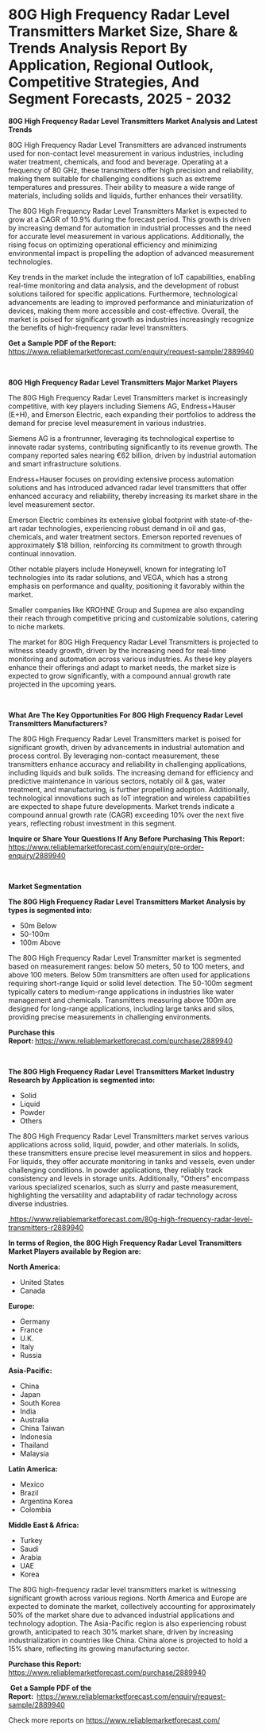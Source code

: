 <p><h1>80G High Frequency Radar Level Transmitters Market Size, Share & Trends Analysis Report By Application, Regional Outlook, Competitive Strategies, And Segment Forecasts, 2025 - 2032</h1></p><p><strong>80G High Frequency Radar Level Transmitters Market Analysis and Latest Trends</strong></p>
<p><p>80G High Frequency Radar Level Transmitters are advanced instruments used for non-contact level measurement in various industries, including water treatment, chemicals, and food and beverage. Operating at a frequency of 80 GHz, these transmitters offer high precision and reliability, making them suitable for challenging conditions such as extreme temperatures and pressures. Their ability to measure a wide range of materials, including solids and liquids, further enhances their versatility.</p><p>The 80G High Frequency Radar Level Transmitters Market is expected to grow at a CAGR of 10.9% during the forecast period. This growth is driven by increasing demand for automation in industrial processes and the need for accurate level measurement in various applications. Additionally, the rising focus on optimizing operational efficiency and minimizing environmental impact is propelling the adoption of advanced measurement technologies.</p><p>Key trends in the market include the integration of IoT capabilities, enabling real-time monitoring and data analysis, and the development of robust solutions tailored for specific applications. Furthermore, technological advancements are leading to improved performance and miniaturization of devices, making them more accessible and cost-effective. Overall, the market is poised for significant growth as industries increasingly recognize the benefits of high-frequency radar level transmitters.</p></p>
<p><strong>Get a Sample PDF of the Report:&nbsp;</strong> <a href="https://www.reliablemarketforecast.com/enquiry/request-sample/2889940?utm_campaign=3097&utm_medium=2&utm_source=Github&utm_content=ia&utm_term=14032025&utm_id=80g-high-frequency-radar-level-transmitters">https://www.reliablemarketforecast.com/enquiry/request-sample/2889940</a></p>
<p>&nbsp;</p>
<p><strong>80G High Frequency Radar Level Transmitters Major Market Players</strong></p>
<p><p>The 80G High Frequency Radar Level Transmitters market is increasingly competitive, with key players including Siemens AG, Endress+Hauser (E+H), and Emerson Electric, each expanding their portfolios to address the demand for precise level measurement in various industries.</p><p>Siemens AG is a frontrunner, leveraging its technological expertise to innovate radar systems, contributing significantly to its revenue growth. The company reported sales nearing €62 billion, driven by industrial automation and smart infrastructure solutions. </p><p>Endress+Hauser focuses on providing extensive process automation solutions and has introduced advanced radar level transmitters that offer enhanced accuracy and reliability, thereby increasing its market share in the level measurement sector.</p><p>Emerson Electric combines its extensive global footprint with state-of-the-art radar technologies, experiencing robust demand in oil and gas, chemicals, and water treatment sectors. Emerson reported revenues of approximately $18 billion, reinforcing its commitment to growth through continual innovation.</p><p>Other notable players include Honeywell, known for integrating IoT technologies into its radar solutions, and VEGA, which has a strong emphasis on performance and quality, positioning it favorably within the market. </p><p>Smaller companies like KROHNE Group and Supmea are also expanding their reach through competitive pricing and customizable solutions, catering to niche markets.</p><p>The market for 80G High Frequency Radar Level Transmitters is projected to witness steady growth, driven by the increasing need for real-time monitoring and automation across various industries. As these key players enhance their offerings and adapt to market needs, the market size is expected to grow significantly, with a compound annual growth rate projected in the upcoming years.</p></p>
<p>&nbsp;</p>
<p><strong>What Are The Key Opportunities For 80G High Frequency Radar Level Transmitters Manufacturers?</strong></p>
<p><p>The 80G High Frequency Radar Level Transmitters market is poised for significant growth, driven by advancements in industrial automation and process control. By leveraging non-contact measurement, these transmitters enhance accuracy and reliability in challenging applications, including liquids and bulk solids. The increasing demand for efficiency and predictive maintenance in various sectors, notably oil & gas, water treatment, and manufacturing, is further propelling adoption. Additionally, technological innovations such as IoT integration and wireless capabilities are expected to shape future developments. Market trends indicate a compound annual growth rate (CAGR) exceeding 10% over the next five years, reflecting robust investment in this segment.</p></p>
<p><strong>Inquire or Share Your Questions If Any Before Purchasing This Report:</strong> <a href="https://www.reliablemarketforecast.com/enquiry/pre-order-enquiry/2889940?utm_campaign=3097&utm_medium=2&utm_source=Github&utm_content=ia&utm_term=14032025&utm_id=80g-high-frequency-radar-level-transmitters">https://www.reliablemarketforecast.com/enquiry/pre-order-enquiry/2889940</a></p>
<p>&nbsp;</p>
<p><strong>Market Segmentation</strong></p>
<p><strong>The 80G High Frequency Radar Level Transmitters Market Analysis by types is segmented into:</strong></p>
<p><ul><li> 50m Below</li><li>50-100m</li><li>100m Above </li></ul></p>
<p><p>The 80G High Frequency Radar Level Transmitter market is segmented based on measurement ranges: below 50 meters, 50 to 100 meters, and above 100 meters. Below 50m transmitters are often used for applications requiring short-range liquid or solid level detection. The 50-100m segment typically caters to medium-range applications in industries like water management and chemicals. Transmitters measuring above 100m are designed for long-range applications, including large tanks and silos, providing precise measurements in challenging environments.</p></p>
<p><strong>Purchase this Report:&nbsp;</strong><a href="https://www.reliablemarketforecast.com/purchase/2889940?utm_campaign=3097&utm_medium=2&utm_source=Github&utm_content=ia&utm_term=14032025&utm_id=80g-high-frequency-radar-level-transmitters">https://www.reliablemarketforecast.com/purchase/2889940</a></p>
<p>&nbsp;</p>
<p><strong>The 80G High Frequency Radar Level Transmitters Market Industry Research by Application is segmented into:</strong></p>
<p><ul><li> Solid</li><li>Liquid</li><li>Powder</li><li>Others </li></ul></p>
<p><p>The 80G High Frequency Radar Level Transmitters market serves various applications across solid, liquid, powder, and other materials. In solids, these transmitters ensure precise level measurement in silos and hoppers. For liquids, they offer accurate monitoring in tanks and vessels, even under challenging conditions. In powder applications, they reliably track consistency and levels in storage units. Additionally, "Others" encompass various specialized scenarios, such as slurry and paste measurement, highlighting the versatility and adaptability of radar technology across diverse industries.</p></p>
<p><a href="https://www.reliablemarketforecast.com/80g-high-frequency-radar-level-transmitters-r2889940?utm_campaign=3097&utm_medium=2&utm_source=Github&utm_content=ia&utm_term=14032025&utm_id=80g-high-frequency-radar-level-transmitters">&nbsp;https://www.reliablemarketforecast.com/80g-high-frequency-radar-level-transmitters-r2889940</a></p>
<p><strong>In terms of Region, the 80G High Frequency Radar Level Transmitters Market Players available by Region are:</strong></p>
<p>
    <p> <strong> North America: </strong>
        <ul>
            <li>United States</li>
            <li>Canada</li>
        </ul>
        </p> 
    <p> <strong> Europe: </strong>
        <ul>
            <li>Germany</li>
            <li>France</li>
            <li>U.K.</li>
            <li>Italy</li>
            <li>Russia</li>
        </ul>
        </p> 
    <p> <strong> Asia-Pacific: </strong>
        <ul>
            <li>China</li>
            <li>Japan</li>
            <li>South Korea</li>
            <li>India</li>
            <li>Australia</li>
            <li>China Taiwan</li>
            <li>Indonesia</li>
            <li>Thailand</li>
            <li>Malaysia</li>
        </ul>
        </p> 
    <p> <strong> Latin America: </strong>
        <ul>
            <li>Mexico</li>
            <li>Brazil</li>
            <li>Argentina Korea</li>
            <li>Colombia</li>
        </ul>
        </p> 
    <p> <strong> Middle East & Africa: </strong>
        <ul>
            <li>Turkey</li>
            <li>Saudi</li>
            <li>Arabia</li>
            <li>UAE</li>
            <li>Korea</li>
        </ul>
    </p>
    </p>
<p><p>The 80G high-frequency radar level transmitters market is witnessing significant growth across various regions. North America and Europe are expected to dominate the market, collectively accounting for approximately 50% of the market share due to advanced industrial applications and technology adoption. The Asia-Pacific region is also experiencing robust growth, anticipated to reach 30% market share, driven by increasing industrialization in countries like China. China alone is projected to hold a 15% share, reflecting its growing manufacturing sector.</p></p>
<p><strong>Purchase this Report: </strong><a href="https://www.reliablemarketforecast.com/purchase/2889940?utm_campaign=3097&utm_medium=2&utm_source=Github&utm_content=ia&utm_term=14032025&utm_id=80g-high-frequency-radar-level-transmitters">https://www.reliablemarketforecast.com/purchase/2889940</a></p>
<p>&nbsp;<strong>Get a Sample PDF of the Report:&nbsp;&nbsp;</strong><a href="https://www.reliablemarketforecast.com/enquiry/request-sample/2889940?utm_campaign=3097&utm_medium=2&utm_source=Github&utm_content=ia&utm_term=14032025&utm_id=80g-high-frequency-radar-level-transmitters">https://www.reliablemarketforecast.com/enquiry/request-sample/2889940</a></p>
<p><strong></strong></p>
<p>Check more reports on <a href="https://www.reliablemarketforecast.com/?utm_campaign=3097&utm_medium=2&utm_source=Github&utm_content=ia&utm_term=14032025&utm_id=80g-high-frequency-radar-level-transmitters">https://www.reliablemarketforecast.com/</a></p>